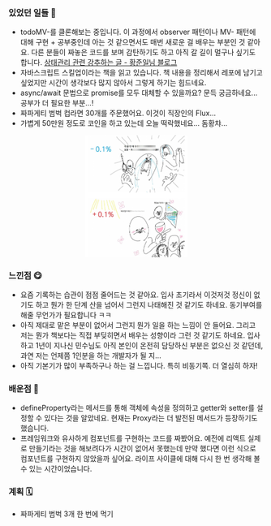 ### 있었던 일들 📔
- todoMV-를 클론해보는 중입니다. 이 과정에서 observer 패턴이나 MV- 패턴에 대해 구현 + 공부중인데 아는 것 같으면서도 매번 새로운 걸 배우는 부분인 것 같아요. 다른 분들이 짜놓은 코드를 보며 감탄하기도 하고 아직 갈 길이 멀구나 싶기도 합니다. [상태관리 관련 강추하는 글 - 황준일님 블로그](https://junilhwang.github.io/TIL/Javascript/Design/Vanilla-JS-Store/#_1-object-defineproperty-%E1%84%8B%E1%85%B5%E1%84%92%E1%85%A2%E1%84%92%E1%85%A1%E1%84%80%E1%85%B5)
- 자바스크립트 스킬업이라는 책을 읽고 있습니다. 책 내용을 정리해서 레포에 남기고 싶었지만 시간이 생각보다 많지 않아서 그렇게 하기는 힘드네요.
- async/await 문법으로 promise를 모두 대체할 수 있을까요? 문득 궁금하네요... 공부가 더 필요한 부분...!
- 짜파게티 범벅 컵라면 30개를 주문했어요. 이것이 직장인의 Flux...
- 가볍게 50만원 정도로 코인을 하고 있는데 오늘 떡락했네요... 돔황챠...

<img src="../assets/210907.jpeg" style="display: block; margin: 0 auto;" width = "40%" height = "60%" title="dduckrak picture" class="picture">  

### 느낀점 😋
- 요즘 기록하는 습관이 점점 줄어드는 것 같아요. 입사 초기라서 이것저것 정신이 없기도 하고 뭔가 한 단계 산을 넘어서 그런지 나태해진 것 같기도 하네요. 동기부여를 해줄 무언가가 필요합니다 ㅋㅋ
- 아직 제대로 맡은 부분이 없어서 그런지 뭔가 일을 하는 느낌이 안 들어요. 그리고 저는 뭔가 책보다는 직접 부딪히면서 배우는 성향이라 그런 것 같기도 하네요. 입사하고 1년이 지나신 민수님도 아직 본인이 온전히 담당하신 부분은 없으신 것 같던데, 과연 저는 언제쯤 1인분을 하는 개발자가 될 지...
- 아직 기본기가 많이 부족하구나 하는 걸 느낍니다. 특히 비동기쪽. 더 열심히 하자!

### 배운점 📝
- defineProperty라는 메서드를 통해 객체에 속성을 정의하고 getter와 setter를 설정할 수 있다는 것을 알았네요. 현재는 Proxy라는 더 발전된 메서드가 등장하기도 했습니다. 
- 프레임워크와 유사하게 컴포넌트를 구현하는 코드를 짜봤어요. 예전에 리액트 실제로 만들기라는 것을 해보려다가 시간이 없어서 못했는데 만약 했다면 이런 식으로 컴포넌트를 구현하지 않았을까 싶어요. 라이프 사이클에 대해 다시 한 번 생각해 볼 수 있는 시간이었습니다.

### 계획 🗓
- 짜파게티 범벅 3개 한 번에 먹기

